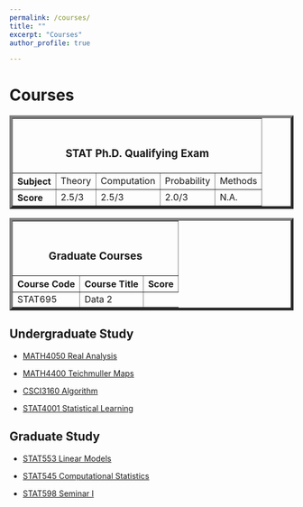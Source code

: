 ```yaml
---
permalink: /courses/
title: ""
excerpt: "Courses"
author_profile: true

---
```

# <i class="fa fa-fw fa-clipboard"></i> Courses #

<TABLE BORDER="5"    WIDTH="100%"   CELLPADDING="4" CELLSPACING="3">
   <TR>
      <TH COLSPAN="5"><BR><H3>STAT Ph.D. Qualifying Exam</H3>
      </TH>
   </TR>
   <TR>
      <TH scope="row"> Subject</TH>
      <TD>Theory</TD>
      <TD>Computation</TD>
      <TD>Probability</TD>
      <TD>Methods</TD>
   </TR>
   <TR ALIGN="LEFT">
      <TH scope="row"> Score</TH>
      <TD>2.5/3</TD>
      <TD>2.5/3</TD>
      <TD>2.0/3</TD>
      <TD>N.A.</TD>
   </TR>
</TABLE>


<TABLE BORDER="5"    WIDTH="100%"   CELLPADDING="4" CELLSPACING="3">
   <TR>
      <TH COLSPAN="3"><BR><H3>Graduate Courses</H3>
      </TH>
   </TR>
   <TR>
      <TH scope="col">Course Code</TH>
      <TH scope="col">Course Title</TH>
      <TH scope="col">Score </TH>
   </TR>
   <TR ALIGN="LEFT">
      <TD>STAT695</TD>
      <TD>Data 2</TD>
   </TR>
</TABLE>

## Undergraduate Study ##

* [MATH4050 Real Analysis](https://williamlwj.github.io/About/files/undergrad_notes/notes_real_analysis.pdf)

* [MATH4400 Teichmuller Maps](https://williamlwj.github.io/About/files/undergrad_notes/notes_teichmuller.pdf)

* [CSCI3160 Algorithm](https://williamlwj.github.io/About/files/undergrad_notes/notes_algorithm.pdf)

* [STAT4001 Statistical Learning](https://williamlwj.github.io/About/files/undergrad_notes/notes_statistical_learning.pdf)

## Graduate Study ##

* [STAT553 Linear Models](https://williamlwj.github.io/About/files/graduate_notes/553_report.pdf)

* [STAT545 Computational Statistics]()

* [STAT598 Seminar I](https://williamlwj.github.io/About/files/graduate_notes/598_report.pdf)

